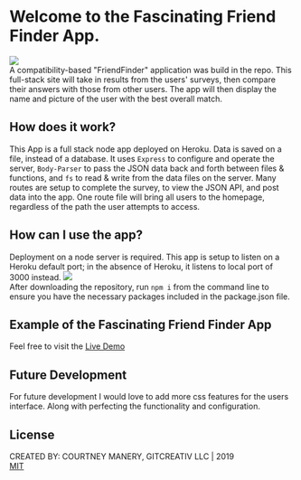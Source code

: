 # Welcome to the Fascinating Friend Finder App.
<img src="https://media.tenor.com/images/31b970ddb6cb0d20af2a9c1141d7261f/tenor.gif"><br>
A compatibility-based "FriendFinder" application was build in the repo. This full-stack site will take in results from the users' surveys, then compare their answers with those from other users. The app will then display the name and picture of the user with the best overall match.

## How does it work?
This App is a full stack node app deployed on Heroku. Data is saved on a file, instead of a database. It uses `Express` to configure and operate the server, `Body-Parser` to pass the JSON data back and forth between files & functions, and `fs` to read & write from the data files on the server. Many routes are setup to complete the survey, to view the JSON API, and post data into the app. One route file will bring all users to the homepage, regardless of the path the user attempts to access.

## How can I use the app?
Deployment on a node server is required. This app is setup to listen on a Heroku default port; in the absence of Heroku, it listens to local port of 3000 instead. <img src="https://i.ibb.co/w6598sY/Screen-Shot-2019-05-09-at-8-12-00-PM.png"><br>
 After downloading the repository, run `npm i` from the command line to ensure you have the necessary packages included in the package.json file.

## Example of the Fascinating Friend Finder App
Feel free to visit the [Live Demo](https://eat-demburger.herokuapp.com)


## Future Development
For future development I would love to add more css features for the users interface. Along with perfecting the functionality and configuration.

## License
CREATED BY: COURTNEY MANERY, GITCREATIV LLC | 2019<br>
[MIT](https://choosealicense.com/licenses/mit/)
